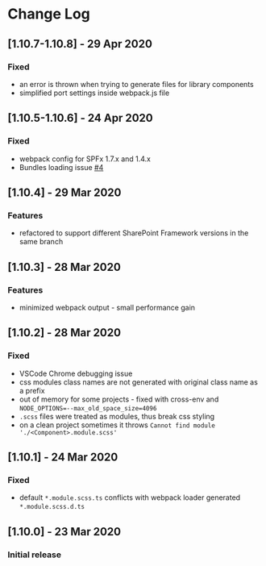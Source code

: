# Change Log

## [1.10.7-1.10.8] - 29 Apr 2020

### Fixed

- an error is thrown when trying to generate files for library components
- simplified port settings inside webpack.js file

## [1.10.5-1.10.6] - 24 Apr 2020

### Fixed

- webpack config for SPFx 1.7.x and 1.4.x
- Bundles loading issue [#4](https://github.com/s-KaiNet/spfx-fast-serve/issues/4)

## [1.10.4] - 29 Mar 2020

### Features

- refactored to support different SharePoint Framework versions in the same branch

## [1.10.3] - 28 Mar 2020

### Features

- minimized webpack output - small performance gain

## [1.10.2] - 28 Mar 2020

### Fixed

- VSCode Chrome debugging issue
- css modules class names are not generated with original class name as a prefix
- out of memory for some projects - fixed with cross-env and `NODE_OPTIONS=--max_old_space_size=4096`
- `.scss` files were treated as modules, thus break css styling
- on a clean project sometimes it throws `Cannot find module './<Component>.module.scss'`

## [1.10.1] - 24 Mar 2020

### Fixed

- default `*.module.scss.ts` conflicts with webpack loader generated `*.module.scss.d.ts`

## [1.10.0] - 23 Mar 2020

### Initial release
